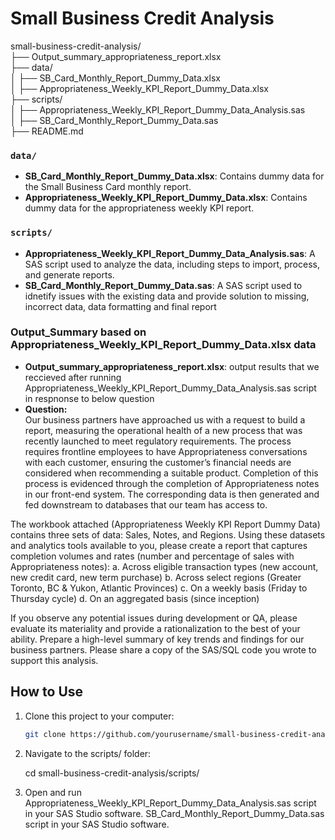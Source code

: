 # Small Business Credit Analysis

small-business-credit-analysis/<br>
├── Output_summary_appropriateness_report.xlsx<br>
├── data/ <br>
│ ├── SB_Card_Monthly_Report_Dummy_Data.xlsx<br>
│ ├── Appropriateness_Weekly_KPI_Report_Dummy_Data.xlsx<br>
├── scripts/ <br>
│ ├── Appropriateness_Weekly_KPI_Report_Dummy_Data_Analysis.sas <br>
│ ├── SB_Card_Monthly_Report_Dummy_Data.sas <br>
├── README.md <br>


### `data/`
- **SB_Card_Monthly_Report_Dummy_Data.xlsx**: Contains dummy data for the Small Business Card monthly report.
- **Appropriateness_Weekly_KPI_Report_Dummy_Data.xlsx**: Contains dummy data for the appropriateness weekly KPI report.

### `scripts/`
- **Appropriateness_Weekly_KPI_Report_Dummy_Data_Analysis.sas**: A SAS script used to analyze the data, including steps to import, process, and generate reports.
- **SB_Card_Monthly_Report_Dummy_Data.sas**: A SAS script used to idnetify issues with the existing data and provide solution to missing, incorrect data, data formatting and final report

###  Output_Summary based on Appropriateness_Weekly_KPI_Report_Dummy_Data.xlsx data
- **Output_summary_appropriateness_report.xlsx**: output results that we reccieved after running Appropriateness_Weekly_KPI_Report_Dummy_Data_Analysis.sas script in respnonse to below question
- **Question:**<br>
 Our business partners have approached us with a request to build a report, measuring the operational health of a new process that was recently launched to meet regulatory requirements. The process requires frontline employees to have Appropriateness conversations with each customer, ensuring the customer’s financial needs are considered when recommending a suitable product. Completion of this process is evidenced through the completion of Appropriateness notes in our front-end system. The corresponding data is then generated and fed downstream to databases that our team has access to.

The workbook attached (Appropriateness Weekly KPI Report Dummy Data) contains three sets of data: Sales, Notes, and Regions. Using these datasets and analytics tools available to you, please create a report that captures completion volumes and rates (number and percentage of sales with Appropriateness notes):
a.	Across eligible transaction types (new account, new credit card, new term purchase)
b.	Across select regions (Greater Toronto, BC & Yukon, Atlantic Provinces)
c.	On a weekly basis (Friday to Thursday cycle)
d.	On an aggregated basis (since inception)

If you observe any potential issues during development or QA, please evaluate its materiality and provide a rationalization to the best of your ability. Prepare a high-level summary of key trends and findings for our business partners. Please share a copy of the SAS/SQL code you wrote to support this analysis.



## How to Use

1. Clone this project to your computer:
   ```bash
   git clone https://github.com/yourusername/small-business-credit-analysis.git

2. Navigate to the scripts/ folder:

    cd small-business-credit-analysis/scripts/

3. Open and run
    Appropriateness_Weekly_KPI_Report_Dummy_Data_Analysis.sas script in your SAS Studio software.
    SB_Card_Monthly_Report_Dummy_Data.sas script in your SAS Studio software.

